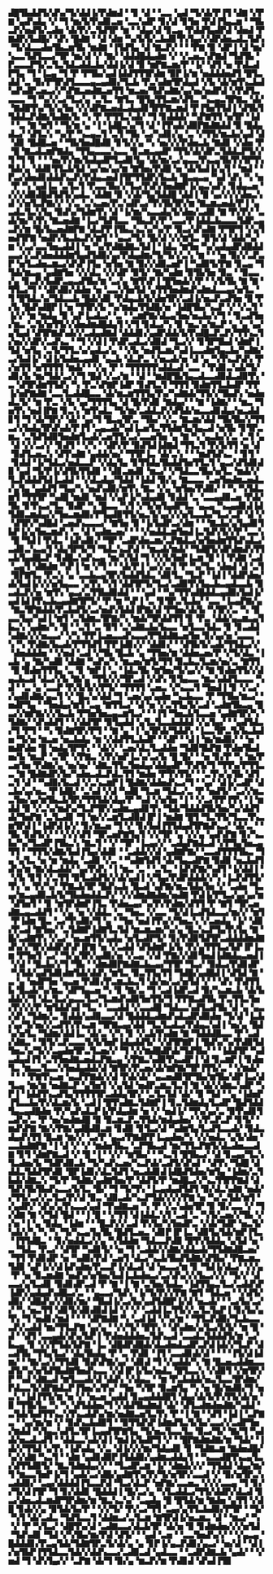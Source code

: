 ▟█▜▙▟▟▜▞▟▚▞▜▞▟▟▐▞▛▟▆▟▝▝▊▝▟▝▝▃▃▝▄▟▝▜▞▟▞▛▐▜▝▟▇▝▞▛▇▝▄▟▚▟▄▝▞▝▜▝▆▞▙▜▚▟▊▃▅▝▃▃▚▟▛▝▊▞▟▝▊▜▅▝▛▟▐▜▄▃▆▝▝▜▙▃▛▞▅▟▜▞▃▟▅▝▟▞▛▞▃▜▟▜▛▝▆▝▝▟▄▞▟▝▊▃▄▝▛▟▟▜▄▟▛▟▝▟▅▟▝▛▇▟▛▞▙▟█▞▝▟▚▝█▟▇▝▝▟▝▟▆▝▚▞▙▜▞▃▙▟▊▜▚▜▄▞▞▟▛▟▅▃▟▃▜▟▚▝▜▞▟▃▃▟▅▜▙▃▆▜▙▝▆▟▇▝▐▜▟▜▄▝▟▝▇▃▛▞▝▝▝▛▇▝▉▝▟▛▐▝▟▝▆▞▚▃▃▜▟▜▃▃▞▜▛▝▆▞▟▝▞▝▇▞▝▟▟▟█▟▄▟▆▝▞▝▞▃▅▃▚▛▇▟▝▜▟▜▙▝▛▃▃▃▛▜▞▃▜▃▜▟▃▟▟▃▙▞▟▟▐▞▟▝▉▝▆▛▇▃▆▞▛▝▐▞▝▟▜▝▅▝▛▟▃▟▛▜▄▝▜▝▐▃▄▝▜▝▛▝▛▜▙▞▄▟▐▟▟▜▜▜▛▟▆▝▉▛▐▞▆▝▅▟▟▟▅▟▜▝█▜▃▟▟▝▃▝▉▞▛▜▛▟▜▃▃▃▄▃▄▟▉▞▜▃▙▝▛▃▚▟▆▜▛▟▄▟▝▞▙▝▟▞▆▜▚▃▙▟▚▟▚▟▛▃▅▃▞▞▚▛▇▃▅▟▇▃▅▜▜▝▆▃▅▞▜▟▚▟▇▞▄▞▅▞▅▟▛▟▝▞▛▟▜▃▃▃▃▝▜▝▚▞▞▃▞▜▃▞▄▝▃▜▃▝▇▜▃▝█▜▄▜▜▃▆▞▟▜▃▝▚▃▄▃▜▛▇▃▝▟▞▝▇▟█▜▚▞▜▞▄▜▅▝▞▞▟▛▇▃▅▟▃▟▄▟▊▜▛▛▇▃▆▟▝▛▐▜▅▜▜▟▐▝▟▜▙▜▜▟▟▃▛▟▇▞▙▟▇▞▙▝▚▝▛▝▛▜▜▃▚▟▞▝▜▝▊▟▟▟▞▝▚▛▇▜▜▝▅▜▛▝▐▟▝▝▃▝▇▝▆▜▝▝▜▞▆▝▄▝▐▝▐▟█▃▚▞▜▝▟▝▐▜▚▟▞▟▉▛▇▟▇▟▟▝▉▝█▟▄▟▃▞▝▟▜▃▚▝▚▞▛▝▚▃▄▃▜▝▃▜▝▜▙▝▃▞▚▟▊▞▄▝▃▝▞▜▜▞▆▃▙▞▄▟▝▟▝▟▊▝█▟█▃▅▝▝▜▙▜▅▟█▟▉▝▊▜▞▞▄▝▚▝▅▞▞▞▛▟▅▃▙▝▇▟▊▝▞▟▅▝▛▝█▝▇▃▟▃▆▛▇▟▄▝▜▜▄▃▃▃▚▃▃▝▊▃▆▃▄▟▛▝▜▜▞▟▞▟▛▃▜▟▟▃▛▜▞▞▜▝▜▝▊▝▝▝▅▞▛▞▆▞▙▟▄▟▛▜▃▟▊▜▄▝▟▞▆▞▃▞▄▃▃▜▚▃▄▜▙▜▚▜▛▜▚▜▟▞▄▝▟▟▊▜▜▃▙▜▟▝▄▞▅▞▄▞▆▝▇▜▅▞▛▟█▝▅▝▟▞▙▟▐▞▄▜▝▝▆▟▝▝▛▃▞▟▅▟▊▟▟▟▚▃▛▞▛▟▄▃▅▟▐▜▛▜▜▟▛▞▙▃▙▝█▃▄▃▄▝▚▟▝▟▚▝▚▝▅▝▛▝▚▝▄▟▐▃▝▃▜▃▜▝▛▃▃▜▙▞▞▜▃▞▛▟▚▜▅▟▇▛▐▞▄▃▚▟▚▝▊▟▄▃▅▝▞▞▞▟▉▟█▟▜▟▜▞▄▟▃▝▟▟▇▝▉▝▞▟▞▜▄▜▟▟█▝▟▟▐▝█▝▄▞▞▞▞▟▅▃▚▟▝▞▅▜▃▛▇▞▞▝▞▃▝▃▚▃▅▞▛▃▚▟▛▃▞▜▚▜▙▜▛▞▆▝▇▃▆▃▅▟▞▛▐▝▄▃▟▃▜▃▚▜▄▝▉▟▚▞▜▟▆▜▚▝▟▝▐▞▆▞▚▃▃▟▄▜▞▟▅▞▃▟▉▝▇▝▛▞▛▞▝▃▟▞▆▞▚▜▚▝▇▃▅▟▇▝▐▃▞▜▟▜▃▃▝▜▙▃▛▞▛▝▃▃▞▛▐▟▟▃▙▃▃▃▜▟▛▃▄▃▛▞▆▝█▞▙▃▅▟▇▛▇▝▟▃▛▛▐▜▙▃▚▃▚▞▚▞▛▝▉▃▞▟▚▟▇▝▛▜▛▜▝▞▄▜▅▟▜▛▇▝▅▟▛▞▙▃▙▃▛▞▆▜▝▝▄▃▞▜▞▝█▞▟▝▞▞▆▜▃▝▉▜▞▟▝▟▟▞▚▞▆▝▞▃▞▃▃▜▅▃▟▟▐▝▅▝▚▞▛▟▇▟▇▃▜▟▐▝▐▟▃▝▆▜▅▝▚▞▄▟▄▟▛▟█▟▟▃▃▞▞▃▛▟▅▟▟▟▆▜▄▟▜▟▉▞▄▞▛▟▄▟▆▞▜▞▜▞▞▃▚▝▆▝▝▝▅▝▉▞▞▃▛▃▛▝▅▜▃▟▅▃▆▃▞▟▚▛▐▜▄▝▅▜▅▝▇▝▉▞▞▟▉▃▅▛▐▝▚▟▉▜▞▛▇▝▊▃▄▝▜▜▟▞▆▃▄▝▄▟▇▜▅▝▞▞▟▃▝▞▞▟▛▝▉▜▞▝▇▞▚▟▆▝▉▜▙▜▅▝▉▃▝▝▉▃▃▞▄▝▊▃▛▞▙▟▛▃▄▃▟▜▙▞▆▝▃▞▄▝▇▜▚▛▐▝█▜▅▟▞▞▛▝▝▞▙▜▙▝▇▝▇▝▜▜▃▞▜▝▝▟▛▟▉▞▟▟▅▝▅▝▃▃▚▜▅▜▟▝▄▜▜▜▅▟▆▟▚▟▆▟▃▃▄▞▅▜▃▝▜▝█▜▟▃▚▞▜▟▃▃▙▝█▟▞▟▊▝▛▟▄▃▙▜▞▟▅▜▛▞▃▟▐▞▅▃▛▃▟▜▅▝█▝▛▞▙▝█▟▚▟█▛▐▝▅▝▜▜▛▞▙▝▚▞▆▟▄▜▜▟█▞▅▝▐▟█▜▙▞▚▃▛▝▞▝▞▃▜▝▐▞▞▝▆▝▆▟▄▝▉▝▄▛▐▃▟▃▞▝▃▝▝▃▆▛▇▞▟▃▄▜▅▞▅▃▙▞▞▜▝▝▊▃▟▜▅▞▆▃▝▃▜▞▅▜▜▞▞▟▅▟▆▟█▟▄▜▝▞▜▝▊▟▃▞▚▝▉▝▅▃▚▞▆▃▛▝▄▝▄▝▄▞▄▜▄▟▝▟▜▛▇▟▚▟▞▞▃▟▄▟▇▟▝▟▟▟▊▞▄▟▛▟▟▞▙▜▚▟█▃▛▃▛▞▜▜▚▃▜▞▅▞▞▟▛▞▃▟▚▃▝▝▜▝▞▟▐▝▛▟▛▃▟▃▞▟▉▟▝▜▃▞▞▝▊▜▛▜▙▟▝▟▆▛▐▜▟▝▅▜▄▝▃▜▞▜▜▃▚▞▄▟▃▞▄▝▝▞▙▝▅▟▜▃▆▞▚▟▐▃▃▟▆▜▄▃▙▞▚▟▇▞▃▞▙▟▐▞▝▟▐▞▙▟▅▃▄▟▊▝▄▃▙▝▟▃▛▃▝▞▅▃▟▞▅▝▟▝▄▝▚▜▚▃▛▟▚▝▛▞▅▜▜▝▅▜▜▜▜▝▆▟▞▝▝▞▄▝▛▝▝▜▜▜▜▜▚▟▟▃▟▝▃▃▝▝▛▟▊▃▚▟▞▜▞▟▊▞▙▝▆▞▜▟▞▃▞▞▜▝█▟▝▞▃▞▆▝▝▟▝▝▆▟█▜▙▜▄▃▟▃▃▟▉▟▃▟▉▜▚▝▃▝▟▜▛▟▆▜▜▟▚▝▚▝▛▃▚▛▇▛▐▟▛▝▊▟▜▃▜▝▜▜▜▝▉▟▆▜▜▃▙▟▛▝▛▛▐▞▅▛▇▟▇▝▃▃▜▃▟▟█▃▃▝▟▞▆▃▆▜▜▜▄▜▚▞▚▟▇▟▞▜▜▞▞▜▙▟▚▝▅▟▅▟▃▜▞▝▆▝▛▃▝▞▙▝▄▞▜▜▜▜▄▝▟▝█▞▛▟▊▝▇▟▄▞▝▝▇▝▐▟▇▞▝▝▆▃▝▜▅▜▚▝▅▟▐▛▇▝▊▃▚▝▆▜▚▟▃▝▜▞▆▞▃▟▟▃▛▞▟▜▟▞▅▃▃▟▊▟▄▞▅▃▟▟▊▜▝▜▝▟▞▜▛▞▝▟▞▝▄▞▜▝█▃▄▜▛▃▝▜▙▞▝▞▃▝▇▃▆▞▟▟▝▜▙▜▙▞▞▜▜▃▞▞▙▟▄▜▛▟▚▟▞▛▐▜▝▃▄▃▟▞▚▟▐▃▅▜▃▜▜▟▆▜▄▜▄▃▟▝▅▜▙▝▊▜▛▃▆▃▝▃▜▟▜▟▉▜▅▟▆▜▃▟▞▃▅▜▜▞▃▞▃▃▅▜▅▝▄▝▇▝▚▝▄▃▙▞▞▃▝▃▜▝▄▝▟▝▞▞▃▞▞▝▊▟▜▝▝▞▚▝▝▟▛▞▛▝▉▟▜▟▐▟▇▟▝▜▜▃▜▝▛▞▙▜▜▝▅▝▟▝▉▟▜▃▅▃▚▝▟▜▚▟▇▝▄▟▟▞▅▞▝▜▜▛▐▃▝▟▞▃▚▝▝▝▆▟▜▟▚▃▝▝▊▜▝▝▊▟▟▝▐▞▜▟▃▞▅▟▃▃▛▝▞▟▄▜▄▝▊▜▜▟▄▜▙▟▟▜▅▜▜▃▜▝▄▃▞▟▜▟▊▟▉▝▄▟▝▜▞▛▐▞▟▜▙▜▜▟▉▝▝▟▊▃▆▟▊▝▆▃▞▝▞▜▟▃▃▜▙▞▅▜▃▝▆▟▞▞▜▃▛▟▟▟▜▟▐▃▟▟▝▝▞▟▃▟▄▞▜▟▟▝▐▟▟▝▉▞▄▝▇▃▃▃▝▃▅▜▅▟▆▃▅▟▃▞▄▜▄▝▄▟▟▜▝▜▄▞▚▝▅▟▚▟▉▞▆▜▚▝▇▃▝▞▄▝▆▜▅▞▛▟▉▞▝▝▚▝▚▜▟▃▆▜▝▜▜▜▛▝▚▟█▝▆▟▊▝▆▟▝▞▄▛▐▞▚▟▄▟▉▝▊▟▟▝▃▝▃▃▄▟▉▃▅▝▛▟▞▜▙▝▊▜▚▃▞▜▃▝▉▟▛▝▚▝█▃▃▝▚▜▝▞▜▞▅▜▄▟▛▜▃▝▄▃▄▝▚▃▄▟▊▟▐▟▜▟▉▃▆▟▄▞▞▜▅▃▆▟▉▞▛▜▄▟▉▜▜▞▅▃▜▞▄▞▞▞▅▜▃▃▙▞▜▃▞▃▛▝▟▝▞▝▟▜▛▞▚▟█▟▝▃▅▟▚▃▃▃▞▝▇▜▅▝▉▝▐▞▙▟▛▃▞▟▆▝▝▝▇▃▙▞▄▜▄▟▊▜▙▛▐▞▄▜▅▃▆▟▚▝▃▝▟▝▄▟▆▃▅▞▝▝▝▞▅▟▟▃▆▜▅▟▐▃▜▟▚▜▞▞▛▝▃▃▚▝█▝▜▟▐▝▛▟▃▝▐▟▚▟▊▞▝▜▛▝▃▟▛▟▅▃▆▞▃▛▇▟▃▞▅▜▅▟▆▜▜▟▚▟▃▞▃▟▊▃▚▃▄▜▝▟▄▜▛▜▞▜▝▜▟▃▚▃▛▟▝▝▆▃▟▞▆▟▞▝▜▟█▜▞▟▛▟▆▟▚▜▜▃▙▜▄▟█▃▛▝▊▟█▃▚▟▚▃▄▝▆▞▚▜▟▝▜▝▞▞▙▜▅▛▐▃▆▝█▝▐▝▛▟▇▝▃▟▝▃▄▜▝▟▇▟▆▝▚▛▐▝▆▝▞▜▝▝▝▟▞▛▐▝▄▞▞▃▜▝▛▝▚▞▜▃▝▟▅▟▝▟▝▃▜▝▉▛▇▜▃▝▛▃▚▝▄▝▃▃▙▃▄▜▛▞▙▟▟▜▟▃▝▟▊▜▃▝▜▃▛▝▐▟▐▝▟▟▛▟▅▞▟▞▙▟▐▞▞▞▅▜▄▃▃▝▄▜▚▝▚▜▝▟▟▜▛▜▞▜▃▞▃▟▉▜▚▜▄▃▙▃▄▟▃▃▙▝▉▃▟▃▛▞▅▝▆▜▚▝▄▃▞▃▜▜▙▟▉▟▟▝▝▝▄▟▝▝▚▞▜▜▚▟█▟▟▃▄▟▉▞▙▟▐▞▄▟▐▟▐▜▚▃▙▃▄▟▇▜▛▜▞▝▛▝▆▝▚▛▐▝▃▝▊▜▛▃▜▃▙▞▝▃▃▝▐▃▄▛▇▞▄▝▇▃▜▛▇▟▟▞▛▃▙▟▜▞▃▞▅▟▚▜▟▟▐▛▇▞▟▝▛▜▅▞▟▞▙▝▚▜▛▞▃▝▚▝█▃▃▜▄▞▚▟▐▝▆▜▝▃▜▟▆▃▜▛▇▞▚▝▆▟▞▜▛▟▟▜▜▝▊▝▛▃▝▟▟▞▄▃▆▃▄▜▙▃▚▝▄▟▆▞▚▝█▝▝▃▜▝▃▝▉▜▝▃▚▟▇▃▙▞▙▃▃▝▅▜▃▃▜▟▃▝▊▝▊▃▟▟▚▟▇▞▞▞▅▃▃▞▝▞▚▝▛▛▐▃▅▃▃▟▚▃▃▞▛▜▟▟▇▃▅▜▅▝▊▞▄▞▅▝▃▃▃▝▚▝▚▝▛▟▇▞▙▃▟▞▛▜▜▟▜▝▛▛▐▟▊▞▞▝▟▟▊▞▝▝▟▜▙▜▞▃▟▞▜▜▟▃▞▞▝▟▅▟▟▟▅▝▝▞▅▟▝▃▟▝▞▜▙▝█▃▙▝▄▝▜▜▅▞▆▝▟▟▅▃▅▞▛▝▞▜▞▟▃▝▐▃▙▝▄▝▇▞▚▟▉▝▟▟▇▝▚▟▚▞▚▝▆▃▅▞▆▜▞▜▜▝▉▃▙▃▜▃▆▞▅▞▃▝▇▜▜▝█▝▉▟▅▜▜▜▄▝▃▝▊▝▆▛▐▝▃▝▐▟▃▜▙▝▆▜▅▞▜▞▄▞▞▝▇▝▊▟▅▜▜▞▞▟▄▃▙▃▟▝▟▃▞▞▙▝▇▞▄▝▜▜▞▞▞▜▛▃▟▝▞▟▚▝▊▜▄▃▃▝▆▃▚▟▟▜▃▃▃▝▚▟▝▝▃▝▄▝▃▃▛▝▛▞▙▜▞▞▛▜▞▝▜▜▜▜▝▃▅▃▝▞▚▃▃▜▝▜▅▟▐▝▊▝▞▃▞▞▄▟▊▟▇▞▄▃▜▝▞▝█▃▚▞▟▟▝▜▝▃▅▞▄▞▄▟▅▝▚▃▙▃▃▝▛▝▜▜▙▞▆▃▞▝▅▟▛▜▄▝▝▜▅▟▄▞▆▜▝▃▄▝▇▜▜▃▞▝▟▝▅▝▞▃▜▜▄▜▞▃▟▝▃▟▆▜▙▃▄▝█▃▞▞▆▛▇▞▞▞▙▃▙▝▛▜▅▜▅▃▄▃▆▜▃▞▝▝▐▜▝▜▅▃▙▜▃▃▅▝▄▟▇▜▛▞▚▝▜▟▇▞▝▟▚▟▟▜▝▝▞▟▟▜▛▝▉▜▄▟▟▝▄▜▃▜▃▃▙▟▟▟▝▞▄▜▄▞▝▝▄▟▜▟▃▞▜▝▛▜▝▝▚▝▉▟▇▜▛▞▛▜▝▝▇▝▄▝▐▝▄▜▛▟▞▜▟▟▚▝▐▃▃▜▛▃▜▞▙▃▙▟▅▝▜▞▅▝▆▃▅▝▅▃▙▟▄▝▆▝▞▟▟▜▜▃▙▟▛▝▝▟▛▝▝▟▐▝▆▞▆▟▉▞▝▝▅▝▆▟▛▟▅▝█▝▅▟▄▜▛▜▚▝▝▟▞▞▝▃▅▞▟▃▜▃▟▟▅▝▜▟▉▜▙▛▇▝▛▟▅▜▙▟▅▞▙▝▆▃▛▝▃▜▛▝▞▛▇▃▝▞▛▞▅▛▐▃▚▞▃▞▙▝█▝█▞▝▝▅▝▊▞▛▝▚▝▆▞▛▃▅▜▅▝▛▟▇▞▄▝▅▞▅▞▝▟▇▃▜▜▃▜▅▟▄▞▟▟▄▟▛▝▛▟▜▞▜▝▜▜▚▞▛▜▜▃▃▝▇▝█▟▇▟▛▞▙▞▚▟▅▃▟▃▛▟▃▜▜▝▆▟▅▝▛▜▚▜▜▞▝▝▃▜▚▞▄▜▙▝▟▜▃▜▝▟▝▝▚▟▉▞▙▃▟▝▞▃▚▃▆▛▐▝█▟▇▞▟▟▅▟▚▃▞▜▝▝▄▞▝▟▐▞▃▟▛▝▟▃▙▞▄▞▅▃▝▛▐▟█▞▝▃▚▟▝▞▟▝▚▟█▝▜▃▆▝▜▟▃▞▃▝▛▝▅▟▜▞▝▃▞▞▆▃▃▜▅▞▄▞▆▜▙▃▙▜▛▞▜▜▜▟▞▟▄▞▛▝▚▟▝▞▅▜▅▝▐▝▝▞▃▞▛▛▐▜▚▝▐▝▆▟▟▝▉▝▞▃▚▞▆▟▚▞▜▃▛▜▛▞▄▟▆▃▄▟▊▜▚▝▜▟▞▜▟▟▟▜▙▜▅▞▚▞▟▟▜▟▞▜▅▛▇▝▃▜▃▟▊▝▜▝▆▞▞▃▆▜▃▟▉▟▐▛▐▝▆▟▇▝█▜▝▜▃▜▜▞▜▃▃▜▚▃▆▜▛▟▐▝▐▟▛▟▐▞▞▝▊▞▆▃▅▝▜▝▞▝▊▞▙▟▐▜▜▟▄▟▜▛▇▟▚▃▞▝▟▞▃▝▝▜▙▝▊▟▜▞▞▝▝▞▞▞▟▜▝▜▛▃▅▛▇▜▄▜▝▞▞▜▛▝▄▝▞▞▄▝▄▟▚▛▇▝▊▞▚▃▙▞▚▞▜▃▟▛▐▜▙▃▚▝▇▃▜▝▝▞▝▜▛▝▐▃▄▞▞▝▃▟▄▛▇▟▃▟▝▞▛▜▄▜▅▃▄▜▜▝▝▜▜▜▞▟▇▞▙▟▐▜▄▞▟▟▊▝▝▃▟▟▞▞▟▝▄▟▇▛▇▞▝▃▃▟▜▜▜▜▙▃▝▜▄▝▄▜▃▝▅▝▆▝▆▟▄▝▃▟▉▝▞▃▝▝▚▟▇▜▟▜▝▟▞▜▄▃▟▛▇▝▉▟▉▝▅▃▙▟▜▟▚▞▆▝▇▞▟▃▟▟▞▝▄▞▛▟▚▝▐▝▆▃▝▃▝▝▃▜▃▝▐▟▚▛▇▞▚▟▜▝▐▞▟▟▐▝▝▞▙▝▊▜▝▞▃▜▜▝▉▜▃▟▟▜▞▞▟▞▄▟▐▝▞▜▄▞▛▟▛▟▟▟▞▞▚▝▐▃▛▟▜▜▞▜▚▝▄▝▛▞▚▞▝▛▇▃▙▜▛▝█▟▚▃▙▝█▃▟▝▄▛▇▞▆▃▜▟▄▜▅▝▞▝▃▟▅▝▜▃▄▞▆▃▄▟▉▃▙▜▞▜▙▟▅▟▟▃▛▞▝▞▞▟▆▟▇▟▆▞▅▟▇▝▛▟▐▞▛▜▃▞▄▞▄▞▆▝▟▜▅▜▝▝▊▝▆▜▛▟▆▛▐▜▃▝▛▟▅▃▄▞▚▞▛▞▛▟▆▞▟▜▜▝▛▝▇▜▝▜▛▃▅▟▇▃▄▃▟▟▜▝▝▞▄▝▅▝▞▟▟▃▝▃▝▜▅▃▝▞▃▃▝▜▞▟▐▃▟▜▟▃▃▞▆▞▞▝▆▜▝▛▐▟▆▝█▃▝▃▞▜▚▟▉▞▜▝▄▝▝▜▅▝▅▟▐▜▚▞▞▜▅▃▚▝▞▃▅▟▄▝▐▞▝▟▉▞▛▃▟▝▇▜▅▞▝▃▜▟▇▛▐▟▇▜▃▜▟▝▆▃▆▃▆▞▚▞▄▝█▃▚▃▛▜▄▜▚▜▄▝▇▝█▞▃▟▇▜▚▝▞▃▞▝▅▃▆▜▜▞▄▟▄▝▅▜▃▟▛▜▞▝▊▞▛▟▉▜▟▜▛▃▟▟▟▟▆▟▇▟▚▞▞▜▛▞▟▟▛▟▚▛▐▛▇▝▅▝▞▃▟▟▝▟▜▟▆▛▐▞▙▝▛▞▄▜▜▜▃▞▙▛▐▛▐▃▆▝▛▜▅▜▝▃▞▝▜▞▄▜▛▞▄▟▉▞▅▝▞▃▄▝▞▟▝▛▇▞▞▟▊▜▅▟▐▟▇▟▄▃▅▟▐▝▞▟▝▝█▃▙▞▞▜▝▜▙▝▝▟▆▟▉▛▇▟▇▃▙▃▄▞▜▜▛▝▜▃▞▝▉▟▃▞▛▟▊▟▛▝▚▜▟▞▄▟▜▟▊▟▆▜▟▞▟▟▚▝▆▜▃▝▉▃▜▜▄▜▜▝▜▟█▞▄▟█▟▐▝▟▜▟▝▇▝▃▝▄▝▅▟▛▜▅▝▄▃▅▝▛▟▊▞▛▃▆▃▙▃▜▝▟▞▅▞▃▞▅▜▟▝▞▝▝▟▚▝▛▟▜▜▙▝█▃▟▞▚▞▆▃▝▟▛▜▄▃▅▝▚▝▊▝▇▞▃▝▜▝▃▟▐▟▛▃▟▝▉▞▚▃▆▃▙▝▟▞▙▟▟▞▞▜▝▟▃▜▃▞▄▃▃▜▃▞▜▃▆▟▚▟▉▜▅▜▜▞▜▝▛▛▇▃▟▜▙▝▛▃▜▜▃▜▅▞▛▞▞▞▛▝▆▜▟▟▚▟▝▜▃▝▝▃▃▟▟▝▞▃▃▟█▝▜▟▃▃▚▟▜▃▟▜▙▝▟▝▄▝▄▃▞▟▚▝▜▟▆▞▃▝▊▟▟▞▄▟▉▃▃▞▟▝█▟▟▟▃▟▆▟▚▟▃▟▛▟▉▟▅▝▜▞▟▝▐▃▙▞▄▞▜▞▅▞▞▃▟▜▚▜▚▃▆▝▜▛▇▃▄▞▟▟▝▜▃▜▃▟▃▞▛▟▄▃▚▟▐▝▅▞▄▝█▟▚▞▅▜▃▝▜▟▆▞▟▟▐▃▝▟▞▃▝▞▚▝▊▝▞▃▙▜▚▟▆▝▇▝▜▟▟▟█▃▃▝▛▝▃▟▞▟▇▃▝▝▉▜▞▃▛▃▃▃▜▞▙▜▅▛▐▟▄▟▟▜▞▝▞▟▜▛▇▛▐▝█▟▚▞▚▞▛▟▉▜▟▜▅▃▚▞▜▞▞▃▄▟▅▜▛▃▜▃▅▞▞▝▜▝▞▞▆▟█▟▛▟▞▜▟▜▙▞▝▝▐▟▟▜▛▝▚▟▃▟▄▟▐▜▝▃▜▜▅▟▇▃▅▟▃▛▇▃▄▝▞▛▇▃▚▟▉▜▚▃▟▛▐▝▟▝▊▃▆▛▐▝▊▟▅▜▃▝▆▃▃▜▃▃▚▜▅▟▄▟▟▞▟▝▇▜▛▞▛▃▅▞▟▞▆▛▇▞▜▛▐▜▜▞▃▝▝▞▆▟▞▝▝▝▝▛▇▜▚▃▅▝▄▃▛▛▇▟▞▞▟▝▛▟▞▟▞▝▄▃▅▟▉▜▛▜▙▞▆▜▙▞▟▛▐▃▞▟▜▃▄▝▆▞▆▝▅▟▇▃▛▝▄▜▅▜▝▞▄▜▟▝▅▟▛▃▆▃▜▃▜▝▇▝▟▞▞▟▆▃▚▟▛▝▚▛▐▝▐▟▟▜▚▃▟▜▄▜▜▜▜▜▛▃▟▟▄▜▛▞▝▃▜▃▜▟▝▟▞▝▉▝▜▟▝▝▄▝▐▟▅▛▐▜▃▃▙▞▛▞▟▃▆▞▙▝▃▟▐▝█▜▚▟▇▃▜▟▇▛▐▝▊▃▜▟▆▟▄▜▃▟▛▝█▟▜▟▟▜▄▃▄▟█▟▅▝▛▞▚▟▚▟▃▛▐▞▛▟▄▟▆▝▅▝▞▝▅▟▐▞▝▜▚▞▄▞▃▝▉▜▚▟▊▜▃▟▚▞▃▝▛▝▅▞▅▟▆▟█▝▉▝▉▃▆▃▛▃▜▜▟▞▆▟▄▟▅▞▝▞▛▃▛▃▛▝▊▜▞▝▆▟▚▛▇▝▇▞▞▛▇▞▄▟█▟▉▃▆▝▊▟▉▝▊▜▃▞▟▝▚▟▆▜▄▜▃▟▜▃▃▟▞▝▉▟▃▟▄▟▚▜▜▝█▃▆▝▆▞▞▝▃▞▛▝▄▃▞▛▇▟▛▛▐▃▄▟▅▞▚▝▞▞▅▟▃▝▄▜▞▟▅▝▃▃▙▟▇▛▇▝▐▝▟▝▞▝▞▝▆▟▅▜▙▃▝▃▛▜▙▃▟▝▆▞▜▜▃▛▇▜▞▟▃▟▅▃▃▟▇▝▊▜▝▟▆▛▇▃▟▝▞▝█▝▐▝▝▞▞▝▆▜▙▞▝▝▚▃▜▝█▜▙▃▞▝▟▝▊▃▄▞▜▃▚▜▃▟▅▞▙▝▜▟▛▟▉▃▙▝▜▞▚▟▚▃▅▞▚▃▛▟▞▃▟▜▞▟▚▟▝▝▟▜▚▝▜▟█▝▟▟▟▃▜▟▟▜▛▟▊▝█▛▐▟▊▞▟▃▜▟▜▝▅▃▟▟▊▟▐▟█▟▜▟▅▞▆▜▄▝▐▟▆▞▃▜▙▟▞▟▇▃▚▝▜▞▛▝▜▟▇▞▄▟▇▜▅▞▛▝▟▟▜▞▛▝▆▟█▃▞▞▚▃▜▜▛▛▇▟▝▟▜▟▚▜▙▜▙▟▚▃▃▞▙▜▃▝█▞▝▜▝▜▞▜▚▝▐▃▄▟▄▟▜▟▜▝▉▞▟▃▚▟▇▝▅▟▞▞▜▜▞▃▞▞▃▜▃▞▛▞▟▝▉▃▝▟▉▃▟▞▚▃▛▜▟▞▞▞▞▛▇▝▅▝▚▞▃▜▟▞▆▜▝▞▄▟▛▞▝▟▚▞▄▜▚▃▃▞▄▟▝▜▚▟▇▃▅▝▚▝▛▝▞▃▚▟▅▜▛▝▉▝▉▞▃▃▝▞▝▜▞▟▇▝▇▝▞▜▟▝█▟▝▝▐▝█▝▝▞▜▜▝▟▐▟▟▃▚▜▝▃▟▝▃▝▚▜▞▃▅▞▞▜▙▝▞▞▅▝▐▝▄▝▉▟▄▝▐▟▆▝▝▝█▃▛▞▞▃▟▝▛▞▙▞▚▜▅▟▛▃▝▞▟▞▜▟▛▝▅▃▜▞▚▟▞▞▚▝▚▝▚▝▜▞▚▃▄▜▄▜▙▝█▟▜▃▅▃▝▟▊▛▐▛▐▃▝▟▉▜▄▜▟▞▆▛▐▜▃▝▐▜▜▟█▃▝▝▊▞▅▟▟▃▞▞▄▝▚▜▟▟▆▝▜▟▃▃▛▟▉▝█▜▚▜▟▟▄▝▄▜▟▝▅▝▃▝▜▟▃▝▛▃▞▝▟▜▛▝▚▟▊▜▞▝▅▝▜▝▃▟▟▞▞▟▇▞▟▟▄▟▞▜▜▟▇▟█▃▅▞▝▜▜▝▛▟▊▟▛▝▅▝▚▟▉▞▛▟▝▃▅▜▝▟▃▞▚▃▙▜▙▟▜▟▇▞▟▜▙▞▝▛▇▃▆▃▜▟▉▝▄▛▐▞▞▟▐▟▚▟▆▞▛▃▃▛▐▞▟▃▟▝▟▝▅▃▃▞▆▝▊▝▜▟▐▞▟▃▞▝▞▞▄▝▛▝▅▝▉▃▆▟▇▝▅▟▚▞▅▜▅▞▙▟▐▃▙▟▅▃▞▃▞▟▚▞▞▞▙▃▞▞▞▝▜▞▞▝▟▃▃▞▄▜▃▟▊▝▉▟▊▟▛▃▟▝▛▝▇▝▐▝▇▝▃▜▅▞▙▟▃▝▐▟▜▜▄▃▜▃▞▃▟▟▚▛▐▟▛▞▄▟▄▟▚▟█▃▞▃▝▝▄▃▃▞▜▟▚▝▐▞▜▞▛▞▞▛▇▝▇▜▝▜▟▃▅▝▝▞▟▜▞▟▉▞▝▟█▟▚▞▞▟▉▞▆▞▝▜▙▟▐▞▃▞▙▞▄▟▜▟█▛▐▞▟▝▅▃▟▞▝▝▃▞▙▞▃▞▞▝▚▝▅▃▜▜▝▟▊▜▞▟▊▟▉▟▐▟▝▞▝▞▝▃▟▟▐▃▜▜▞▞▃▜▃▜▄▛▐▝▊▞▙▞▄▜▚▝▜▝▅▟▊▞▆▟▝▝▝▝▟▛▇▟▇▝▚▝▃▟▐▟▝▞▚▞▆▝▝▜▜▃▛▟▉▞▜▃▙▃▃▃▛▞▃▟▟▝▆▞▜▜▃▛▇▝▄▞▄▝▝▞▞▜▞▝█▜▚▝▝▟▚▟▆▞▄▜▃▞▙▜▞▝▆▝█▝▟▝▝▟▜▝▃▃▄▟▞▟▚▞▙▛▐▝▛▟▅▟▟▟▅▃▜▟▚▃▟▝▃▃▟▃▜▟▟▟▜▞▆▝▃▞▙▃▄▝▊▝▞▞▛▜▟▞▙▛▇▝▐▃▝▟█▟▛▟█▟▞▟▃▟▅▟▃▟▛▃▛▟▐▟▞▞▜▃▛▝▟▃▟▜▙▝▜▜▄▜▃▞▝▟▄▜▙▟▄▝▛▝▃▝▛▟▊▝▐▜▝▃▃▟▊▟▞▟▝▝▝▝▐▜▞▟▐▟▆▞▝▝▇▞▃▞▞▜▜▟▊▝▉▟▚▛▇▞▄▞▝▟▊▟▝▜▝▞▄▟▟▞▚▝▇▝█▃▅▃▟▟▆▃▃▟▜▞▚▞▅▜▟▜▙▟▇▜▅▟▚▃▃▝▞▟▐▛▐▞▙▞▅▟▃▝█▜▃▃▚▝▞▟▉▜▝▞▆▜▛▞▛▝▚▟▝▟▇▃▟▝▆▜▃▃▟▞▟▝▟▟▚▝▞▟▄▃▝▝▆▝▛▃▙▟▟▞▅▃▜▃▃▜▛▟▆▞▛▟▃▃▜▞▟▛▇▟▃▛▐▜▅▞▄▜▚▞▝▜▅▝▚▜▛▝▉▃▆▜▄▝▚▝▅▝█▞▆▟▉▞▜▝▅▃▚▝▐▟▐▜▜▞▆▝▅▝▞▝▅▃▅▝▄▟▟▝▊▃▄▟▟▟█▜▝▟▄▞▟▞▙▜▚▜▜▞▟▞▅▝▉▝▜▜▙▜▃▝▚▝▚▝▟▜▟▟▅▞▜▝▞▟▟▜▙▟▆▟▝▟▞▝▟▜▃▟▆▟▅▟▇▞▚▟▟▝▃▜▟▞▙▟▜▜▚▃▚▜▚▃▟▟▚▞▆▞▅▟▇▃▅▜▃▜▚▝▛▝▐▝▇▝▝▟▜▝▐▟▐▝▃▛▇▃▝▝▄▞▆▞▆▝▞▝▉▟▚▃▙▟▉▜▝▝▉▜▜▟▚▛▐▟▆▟▜▃▜▞▙▞▃▃▞▞▃▟▛▜▅▞▆▟▟▝▚▜▄▃▚▟▜▃▜▛▐▃▄▟▜▛▇▜▄▝▜▞▅▃▜▃▃▜▃▝▉▃▞▜▞▝▇▞▜▝▚▟▟▞▅▃▟▃▟▜▝▝▟▟▃▃▚▟▞▟▐▝▆▟▐▞▙▟▛▜▝▞▝▝█▛▇▟▆▟▇▞▆▝▜▟▞▝▐▟▞▞▜▜▟▝▄▜▚▝▐▟▚▟▄▝▞▃▝▟▐▞▞▞▆▞▜▟▄▟▊▝▊▝▜▟▇▃▆▝▇▟▅▟█▞▚▞▞▟▇▝▚▃▜▝▝▟▆▝▄▟▊▟▉▛▐▜▟▟▉▞▄▟▆▃▟▟▄▜▝▝▚▃▃▟█▜▚▃▄▜▃▞▟▜▜▟▉▜▞▝▇▃▜▟▆▟▄▞▞▝▝▜▃▟▛▃▆▝▐▞▝▟▆▟▞▞▞▝▜▜▟▟▝▟▄▞▆▞▜▝▆▃▃▜▅▛▐▞▜▝▄▟▞▃▞▟█▞▄▟▇▜▚▞▛▞▜▞▅▜▛▞▃▃▟▝▞▝▉▞▅▜▛▃▚▃▟▟▉▞▝▃▄▞▟▟▟▟▐▜▃▃▛▟▝▜▃▞▟▃▛▝▅▛▇▞▃▃▅▃▝▞▞▞▃▃▄▝▜▝▊▞▞▜▞▟▐▜▛▝▜▝▊▞▟▟▊▝█▟▟▟▐▝█▞▃▞▄▝▚▜▃▟▟▃▞▜▜▞▟▟▛▞▟▃▟▝▊▃▞▟▅▃▟▃▆▟▛▜▛▟▆▞▆▝▇▃▚▃▚▞▝▃▄▟▄▝█▝█▜▟▞▆▝▇▟▅▝▄▜▜▝▞▟█▝▊▟▞▞▄▝▉▜▟▞▙▞▛▝▝▞▞▜▞▝▛▞▃▞▜▜▝▃▄▞▄▜▜▃▙▟▉▞▛▜▛▝▝▜▞▝▚▜▝▟▞▃▟▃▝▜▟▜▃▃▜▝▟▟▆▃▞▃▜▃▆▝▇▜▛▟▐▞▅▃▆▃▝▟▝▝▆▃▞▝▚▝▞▝▛▝▚▜▃▞▝▟█▜▚▞▟▝▃▟▇▃▃▞▟▃▙▜▛▝▟▞▅▝▉▝▊▟▆▟▅▞▞▞▅▜▟▝▜▟▚▟▊▝▜▟▝▞▚▜▙▞▆▞▛▟▝▟▜▞▝▝▄▟▝▃▅▝▝▃▃▜▅▟▚▞▞▝▝▞▄▃▄▝█▟▟▟▊▞▛▃▄▜▟▞▜▟▇▜▛▃▜▞▟▞▄▝▄▝▊▛▐▞▄▃▛▟▊▞▄▃▞▝▅▞▟▝▝▟▐▞▅▜▙▛▐▜▜▟▃▃▜▟▞▞▟▟▚▃▃▞▃▟▉▃▟▝▄▟▃▃▝▝▃▟▛▟▇▃▙▝▄▟▞▝▝▞▅▟▝▜▝▟▚▜▄▞▞▝▃▛▇▝▟▞▜▝▉▞▄▝▆▃▛▞▆▝▛▟▊▟▝▟▚▟▐▜▉
